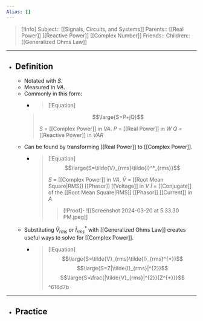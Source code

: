 ```yaml
---
Alias: []
---
```

> [!Info]
> Subject:: [[Signals, Circuits, and Systems]]
> Parents:: [[Real Power]] [[Reactive Power]] [[Complex Number]]
> Friends:: 
> Children:: [[Generalized Ohms Law]]
---
- ## Definition
	- Notated with $S$.
	- Measured in $VA$.
	- Commonly in this form:
	  - > [!Equation]
	  > $$\large{S=P+jQ}$$
	  > 
	  > $S$ = [[Complex Power]] in $VA$.
	  > $P$ = [[Real Power]] in $W$
	  > $Q$ = [[Reactive Power]] in $VAR$
	- Can be found by transforming [[Real Power]] to [[Complex Power]].
		- > [!Equation]
		  > $$\large{S=\tilde{V}_{rms}\tilde{I}^*_{rms}}$$
		  > 
		  > $S$ = [[Complex Power]] in $VA$.
		  > $\tilde{V}$ = [[Root Mean Square|RMS]] [[Phasor]] [[Voltage]] in $V$
		  > $\tilde{I}$ = [[Conjugate]] of the [[Root Mean Square|RMS]] [[Phasor]] [[Current]] in $A$
		  > 
		  > > [!Proof]-
		  > > ![[Screenshot 2024-03-20 at 5.33.30 PM.jpeg]]
	- Substituting $\tilde{V}_{rms}$ or $\tilde{I}^{*}_{rms}$ with [[Generalized Ohms Law]] creates useful ways to solve for [[Complex Power]].
		- > [!Equation]
		  > $$\large{S=\tilde{V}_{rms}\tilde{I}_{rms}^{*}}$$
		  > $$\large{S=Z|\tilde{I}_{rms}|^{2}}$$
		  > $$\large{S=\frac{|\tilde{V}_{rms}|^{2}}{Z^{*}}}$$ ^616d7b
---
- ## Practice